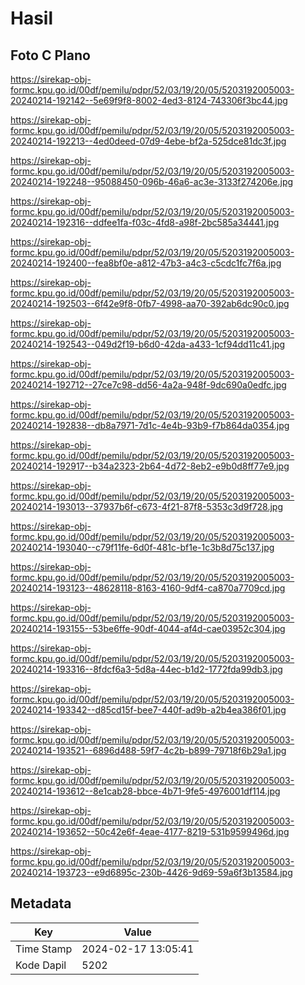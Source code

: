 # Hasil

## Foto C Plano

https://sirekap-obj-formc.kpu.go.id/00df/pemilu/pdpr/52/03/19/20/05/5203192005003-20240214-192142--5e69f9f8-8002-4ed3-8124-743306f3bc44.jpg

https://sirekap-obj-formc.kpu.go.id/00df/pemilu/pdpr/52/03/19/20/05/5203192005003-20240214-192213--4ed0deed-07d9-4ebe-bf2a-525dce81dc3f.jpg

https://sirekap-obj-formc.kpu.go.id/00df/pemilu/pdpr/52/03/19/20/05/5203192005003-20240214-192248--95088450-096b-46a6-ac3e-3133f274206e.jpg

https://sirekap-obj-formc.kpu.go.id/00df/pemilu/pdpr/52/03/19/20/05/5203192005003-20240214-192316--ddfee1fa-f03c-4fd8-a98f-2bc585a34441.jpg

https://sirekap-obj-formc.kpu.go.id/00df/pemilu/pdpr/52/03/19/20/05/5203192005003-20240214-192400--fea8bf0e-a812-47b3-a4c3-c5cdc1fc7f6a.jpg

https://sirekap-obj-formc.kpu.go.id/00df/pemilu/pdpr/52/03/19/20/05/5203192005003-20240214-192503--6f42e9f8-0fb7-4998-aa70-392ab6dc90c0.jpg

https://sirekap-obj-formc.kpu.go.id/00df/pemilu/pdpr/52/03/19/20/05/5203192005003-20240214-192543--049d2f19-b6d0-42da-a433-1cf94dd11c41.jpg

https://sirekap-obj-formc.kpu.go.id/00df/pemilu/pdpr/52/03/19/20/05/5203192005003-20240214-192712--27ce7c98-dd56-4a2a-948f-9dc690a0edfc.jpg

https://sirekap-obj-formc.kpu.go.id/00df/pemilu/pdpr/52/03/19/20/05/5203192005003-20240214-192838--db8a7971-7d1c-4e4b-93b9-f7b864da0354.jpg

https://sirekap-obj-formc.kpu.go.id/00df/pemilu/pdpr/52/03/19/20/05/5203192005003-20240214-192917--b34a2323-2b64-4d72-8eb2-e9b0d8ff77e9.jpg

https://sirekap-obj-formc.kpu.go.id/00df/pemilu/pdpr/52/03/19/20/05/5203192005003-20240214-193013--37937b6f-c673-4f21-87f8-5353c3d9f728.jpg

https://sirekap-obj-formc.kpu.go.id/00df/pemilu/pdpr/52/03/19/20/05/5203192005003-20240214-193040--c79f11fe-6d0f-481c-bf1e-1c3b8d75c137.jpg

https://sirekap-obj-formc.kpu.go.id/00df/pemilu/pdpr/52/03/19/20/05/5203192005003-20240214-193123--48628118-8163-4160-9df4-ca870a7709cd.jpg

https://sirekap-obj-formc.kpu.go.id/00df/pemilu/pdpr/52/03/19/20/05/5203192005003-20240214-193155--53be6ffe-90df-4044-af4d-cae03952c304.jpg

https://sirekap-obj-formc.kpu.go.id/00df/pemilu/pdpr/52/03/19/20/05/5203192005003-20240214-193316--8fdcf6a3-5d8a-44ec-b1d2-1772fda99db3.jpg

https://sirekap-obj-formc.kpu.go.id/00df/pemilu/pdpr/52/03/19/20/05/5203192005003-20240214-193342--d85cd15f-bee7-440f-ad9b-a2b4ea386f01.jpg

https://sirekap-obj-formc.kpu.go.id/00df/pemilu/pdpr/52/03/19/20/05/5203192005003-20240214-193521--6896d488-59f7-4c2b-b899-79718f6b29a1.jpg

https://sirekap-obj-formc.kpu.go.id/00df/pemilu/pdpr/52/03/19/20/05/5203192005003-20240214-193612--8e1cab28-bbce-4b71-9fe5-4976001df114.jpg

https://sirekap-obj-formc.kpu.go.id/00df/pemilu/pdpr/52/03/19/20/05/5203192005003-20240214-193652--50c42e6f-4eae-4177-8219-531b9599496d.jpg

https://sirekap-obj-formc.kpu.go.id/00df/pemilu/pdpr/52/03/19/20/05/5203192005003-20240214-193723--e9d6895c-230b-4426-9d69-59a6f3b13584.jpg


## Metadata

| Key        | Value               |
| ---------- | ------------------- |
| Time Stamp | 2024-02-17 13:05:41 |
| Kode Dapil | 5202                |



